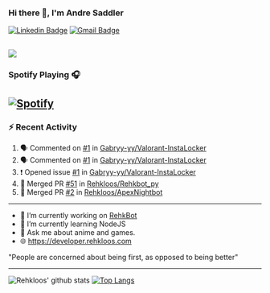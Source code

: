 ### Hi there 👋, I'm Andre Saddler
[![Linkedin Badge](https://img.shields.io/badge/-andrexsaddler-blue?style=flat-square&logo=Linkedin&logoColor=white&link=https://www.linkedin.com/in/andrexsaddler/)](https://www.linkedin.com/in/andrexsaddler/)
[![Gmail Badge](https://img.shields.io/badge/-contact@rehkloos.com-c14438?style=flat-square&logo=Gmail&logoColor=white&link=mailto:contact@rehkloos.com)](mailto:contact@rehkloos.com)

![](https://komarev.com/ghpvc/?username=Rehkloos&color=dc143c)
---
### Spotify Playing 🎧

[![Spotify](https://novatorem.rehkloos.vercel.app/api/spotify)](https://open.spotify.com/user/Rehkloos)
---

### :zap: Recent Activity

<!--START_SECTION:activity-->
1. 🗣 Commented on [#1](https://github.com/Gabryy-yy/Valorant-InstaLocker/issues/1) in [Gabryy-yy/Valorant-InstaLocker](https://github.com/Gabryy-yy/Valorant-InstaLocker)
2. 🗣 Commented on [#1](https://github.com/Gabryy-yy/Valorant-InstaLocker/issues/1) in [Gabryy-yy/Valorant-InstaLocker](https://github.com/Gabryy-yy/Valorant-InstaLocker)
3. ❗️ Opened issue [#1](https://github.com/Gabryy-yy/Valorant-InstaLocker/issues/1) in [Gabryy-yy/Valorant-InstaLocker](https://github.com/Gabryy-yy/Valorant-InstaLocker)
4. 🎉 Merged PR [#51](https://github.com/Rehkloos/Rehkbot_py/pull/51) in [Rehkloos/Rehkbot_py](https://github.com/Rehkloos/Rehkbot_py)
5. 🎉 Merged PR [#2](https://github.com/Rehkloos/ApexNightbot/pull/2) in [Rehkloos/ApexNightbot](https://github.com/Rehkloos/ApexNightbot)
<!--END_SECTION:activity-->

---

- 🔭 I’m currently working on [RehkBot](https://github.com/Rehkloos/Rehkbot_py)
- 🌱 I’m currently learning NodeJS
- 💬 Ask me about anime and games.
- 🌐 https://developer.rehkloos.com

"People are concerned about being first, as opposed to being better"

---
![Rehkloos' github stats](https://github-readme-stats.vercel.app/api?username=Rehkloos&count_private=true)
[![Top Langs](https://github-readme-stats.vercel.app/api/top-langs/?username=Rehkloos&layout=compact)](https://github.com/anuraghazra/github-readme-stats)

